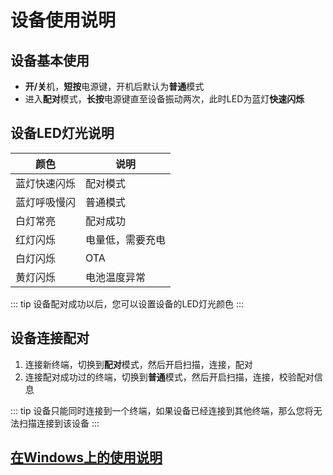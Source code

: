 # 设备使用说明

## 设备基本使用

- **开/关**机，**短按**电源键，开机后默认为**普通**模式
- 进入**配对**模式，**长按**电源键直至设备振动两次，此时LED为蓝灯**快速闪烁**

## 设备LED灯光说明

| 颜色 | 说明 |
|  ----  | ----  |
| 蓝灯快速闪烁 | 配对模式 |
| 蓝灯呼吸慢闪 | 普通模式 |
| 白灯常亮 | 配对成功 |
| 红灯闪烁 | 电量低，需要充电 |
| 白灯闪烁 | OTA |
| 黄灯闪烁 | 电池温度异常 |

::: tip
设备配对成功以后，您可以设置设备的LED灯光颜色
:::

## 设备连接配对

1. 连接新终端，切换到**配对**模式，然后开启扫描，连接，配对
2. 连接配对成功过的终端，切换到**普通**模式，然后开启扫描，连接，校验配对信息

::: tip
设备只能同时连接到一个终端，如果设备已经连接到其他终端，那么您将无法扫描连接到该设备
:::

## [在Windows上的使用说明](https://oss.brainco.cn/docs/crimson-sdk/%E8%93%9D%E7%89%99%E8%84%91%E7%94%B5%E8%AE%BE%E5%A4%87%E5%9C%A8Windows%E4%B8%8A%E7%9A%84%E4%BD%BF%E7%94%A8%E8%AF%B4%E6%98%8E.pdf)
